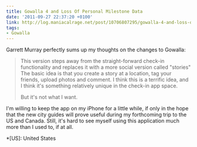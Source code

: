 ```yaml
---
title: Gowalla 4 and Loss Of Personal Milestone Data
date: '2011-09-27 22:37:20 +0100'
link: http://log.maniacalrage.net/post/10706807295/gowalla-4-and-loss-of-personal-milestone-data
tags:
- Gowalla
---
```

Garrett Murray perfectly sums up my thoughts on the changes to Gowalla:

> This version steps away from the straight-forward check-in functionality and replaces it with a more social version called "stories" The basic idea is that you create a story at a location, tag your friends, upload photos and comment. I think this is a terrific idea, and I think it's something relatively unique in the check-in app space.
>
> But it's not what I want.

I'm willing to keep the app on my iPhone for a little while, if only in the hope that the new city guides will prove useful during my forthcoming trip to the US and Canada. Still, it's hard to see myself using this application much more than I used to, if at all.

*[US]: United States

